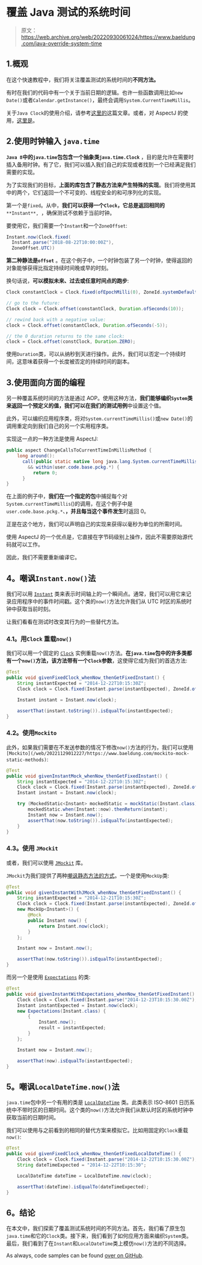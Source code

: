 # 覆盖 Java 测试的系统时间

> 原文：<https://web.archive.org/web/20220930061024/https://www.baeldung.com/java-override-system-time>

## 1.概观

在这个快速教程中，我们将关注覆盖测试的系统时间的**不同方法。**

有时在我们的代码中有一个关于当前日期的逻辑。也许一些函数调用比如`new Date()`或者`Calendar.getInstance()`，最终会调用`System.CurrentTimeMillis`。

关于`Java Clock`的使用介绍，请参考[这里的](/web/20221129012227/https://www.baeldung.com/java-clock)这篇文章。或者，对 AspectJ 的使用，[这里是](/web/20221129012227/https://www.baeldung.com/aspectj)。

## 2.使用时钟输入 `java.time`

**`Java 8`中的`java.time`包包含一个抽象类`java.time.Clock`** ，目的是允许在需要时插入备用时钟。有了它，我们可以插入我们自己的实现或者找到一个已经满足我们需要的实现。

为了实现我们的目标，**上面的库包含了静态方法来产生特殊的实现**。我们将使用其中的两个，它们返回一个不可变的、线程安全的和可序列化的实现。

第一个是`fixed`。从中，**我们可以获得一个`Clock`，它总是返回相同的** `**Instant**, `，确保测试不依赖于当前时钟。

要使用它，我们需要一个`Instant`和一个`ZoneOffset`:

```java
Instant.now(Clock.fixed( 
  Instant.parse("2018-08-22T10:00:00Z"),
  ZoneOffset.UTC))
```

**第二种静法是`offset`** 。在这个例子中，一个时钟包装了另一个时钟，使得返回的对象能够获得比指定持续时间晚或早的时刻。

换句话说，**可以模拟未来、过去或任意时间点的跑步**:

```java
Clock constantClock = Clock.fixed(ofEpochMilli(0), ZoneId.systemDefault());

// go to the future:
Clock clock = Clock.offset(constantClock, Duration.ofSeconds(10));

// rewind back with a negative value:
clock = Clock.offset(constantClock, Duration.ofSeconds(-5));

// the 0 duration returns to the same clock:
clock = Clock.offset(constClock, Duration.ZERO);
```

使用`Duration`类，可以从纳秒到天进行操作。此外，我们可以否定一个持续时间，这意味着获得一个长度被否定的持续时间的副本。

## 3.使用面向方面的编程

另一种覆盖系统时间的方法是通过 AOP。使用这种方法，**我们能够编织`System`类来返回一个预定义的值，我们可以在我们的测试用例**中设置这个值。

此外，可以编织应用程序类，将对`System.currentTimeMillis()`或`new Date()`的调用重定向到我们自己的另一个实用程序类。

实现这一点的一种方法是使用 AspectJ:

```java
public aspect ChangeCallsToCurrentTimeInMillisMethod {
    long around(): 
      call(public static native long java.lang.System.currentTimeMillis()) 
        && within(user.code.base.pckg.*) {
          return 0;
      }
} 
```

在上面的例子中，**我们在一个指定的包**中捕捉每个对`System.currentTimeMillis`()的调用，在这个例子中是`user.code.base.pckg.*`、**，并且每当这个事件发生**时返回 0。

正是在这个地方，我们可以声明自己的实现来获得以毫秒为单位的所需时间。

使用 AspectJ 的一个优点是，它直接在字节码级别上操作，因此不需要原始源代码就可以工作。

因此，我们不需要重新编译它。

## 4。嘲讽`Instant.now()`法

我们可以用 [`Instant`](/web/20221129012227/https://www.baeldung.com/current-date-time-and-timestamp-in-java-8) 类来表示时间轴上的一个瞬间点。通常，我们可以用它来记录应用程序中的事件时间戳。这个类的`now()`方法允许我们从 UTC 时区的系统时钟中获取当前时刻。

让我们看看在测试时改变其行为的一些替代方法。

### 4.1。用`Clock` 重载`now()`

我们可以用一个固定的 [`Clock`](/web/20221129012227/https://www.baeldung.com/java-clock) 实例重载`now()`方法。**在`java.time`包中的许多类都有一个`now()`方法，该方法带有一个`Clock`参数**，这使得它成为我们的首选方法:

```java
@Test
public void givenFixedClock_whenNow_thenGetFixedInstant() {
    String instantExpected = "2014-12-22T10:15:30Z";
    Clock clock = Clock.fixed(Instant.parse(instantExpected), ZoneId.of("UTC"));

    Instant instant = Instant.now(clock);

    assertThat(instant.toString()).isEqualTo(instantExpected);
}
```

### 4.2。使用`Mockito`

此外，如果我们需要在不发送参数的情况下修改`now()`方法的行为，我们可以使用`[Mockito](/web/20221129012227/https://www.baeldung.com/mockito-mock-static-methods)`:

```java
@Test
public void givenInstantMock_whenNow_thenGetFixedInstant() {
    String instantExpected = "2014-12-22T10:15:30Z";
    Clock clock = Clock.fixed(Instant.parse(instantExpected), ZoneId.of("UTC"));
    Instant instant = Instant.now(clock);

    try (MockedStatic<Instant> mockedStatic = mockStatic(Instant.class)) {
        mockedStatic.when(Instant::now).thenReturn(instant);
        Instant now = Instant.now();
        assertThat(now.toString()).isEqualTo(instantExpected);
    }
}
```

### 4.3。使用 `JMockit`

或者，我们可以使用 [`JMockit`](/web/20221129012227/https://www.baeldung.com/jmockit-101) 库。

`JMockit`为我们提供了两种[嘲讽静态方法的方式](/web/20221129012227/https://www.baeldung.com/jmockit-static-method)。一个是使用`MockUp`类:

```java
@Test
public void givenInstantWithJMock_whenNow_thenGetFixedInstant() {
    String instantExpected = "2014-12-21T10:15:30Z";
    Clock clock = Clock.fixed(Instant.parse(instantExpected), ZoneId.of("UTC"));
    new MockUp<Instant>() {
        @Mock
        public Instant now() {
            return Instant.now(clock);
        }
    };

    Instant now = Instant.now();

    assertThat(now.toString()).isEqualTo(instantExpected);
}
```

而另一个是使用 [`Expectations`](/web/20221129012227/https://www.baeldung.com/jmockit-expectations) 的类:

```java
@Test
public void givenInstantWithExpectations_whenNow_thenGetFixedInstant() {
    Clock clock = Clock.fixed(Instant.parse("2014-12-23T10:15:30.00Z"), ZoneId.of("UTC"));
    Instant instantExpected = Instant.now(clock);
    new Expectations(Instant.class) {
        {
            Instant.now();
            result = instantExpected;
        }
    };

    Instant now = Instant.now();

    assertThat(now).isEqualTo(instantExpected);
}
```

## 5。嘲讽`LocalDateTime.now()`法

`java.time`包中另一个有用的类是 [`LocalDateTime`](/web/20221129012227/https://www.baeldung.com/java-8-date-time-intro) 类。此类表示 ISO-8601 日历系统中不带时区的日期时间。这个类的`now()`方法允许我们从默认时区的系统时钟中获取当前的日期时间。

我们可以使用与之前看到的相同的替代方案来模拟它。比如用固定的`Clock`重载`now()`:

```java
@Test
public void givenFixedClock_whenNow_thenGetFixedLocalDateTime() {
    Clock clock = Clock.fixed(Instant.parse("2014-12-22T10:15:30.00Z"), ZoneId.of("UTC"));
    String dateTimeExpected = "2014-12-22T10:15:30";

    LocalDateTime dateTime = LocalDateTime.now(clock);

    assertThat(dateTime).isEqualTo(dateTimeExpected);
}
```

## 6。结论

在本文中，我们探索了覆盖测试系统时间的不同方法。首先，我们看了原生包`java.time`和它的`Clock`类。接下来，我们看到了如何应用方面来编织`System`类。最后，我们看到了在`Instant`和`LocalDateTime`类上模仿`now()`方法的不同选择。

As always, code samples can be found [over on GitHub](https://web.archive.org/web/20221129012227/https://github.com/eugenp/tutorials/tree/master/core-java-modules/core-java-time-measurements).